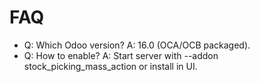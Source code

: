 # FAQ

- Q: Which Odoo version? A: 16.0 (OCA/OCB packaged).
- Q: How to enable? A: Start server with --addon stock_picking_mass_action or install in UI.
